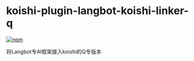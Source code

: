 # koishi-plugin-langbot-koishi-linker-q

[![npm](https://img.shields.io/npm/v/koishi-plugin-langbot-koishi-linker-q?style=flat-square)](https://www.npmjs.com/package/koishi-plugin-langbot-koishi-linker-q)

将Langbot专AI框架接入koishi的Q专版本
